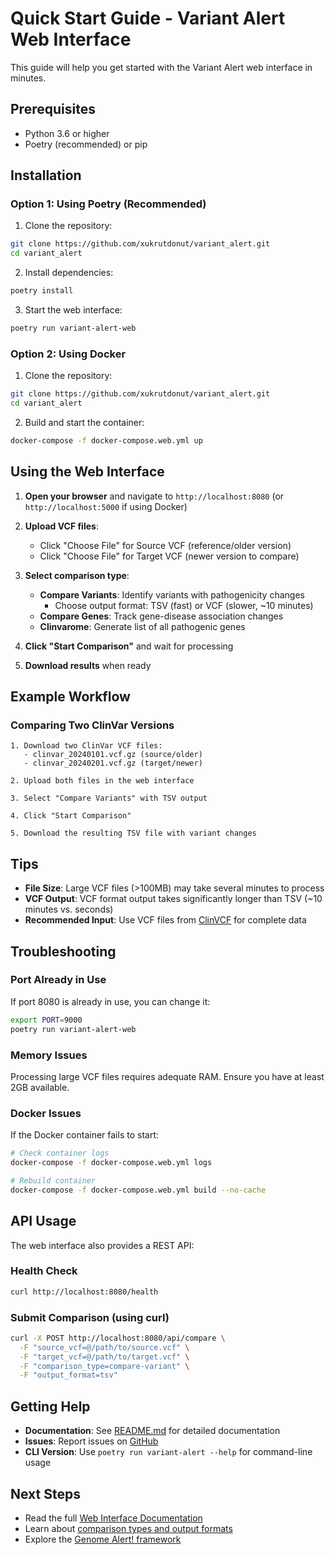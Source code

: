 # Quick Start Guide - Variant Alert Web Interface

This guide will help you get started with the Variant Alert web interface in minutes.

## Prerequisites

- Python 3.6 or higher
- Poetry (recommended) or pip

## Installation

### Option 1: Using Poetry (Recommended)

1. Clone the repository:
```bash
git clone https://github.com/xukrutdonut/variant_alert.git
cd variant_alert
```

2. Install dependencies:
```bash
poetry install
```

3. Start the web interface:
```bash
poetry run variant-alert-web
```

### Option 2: Using Docker

1. Clone the repository:
```bash
git clone https://github.com/xukrutdonut/variant_alert.git
cd variant_alert
```

2. Build and start the container:
```bash
docker-compose -f docker-compose.web.yml up
```

## Using the Web Interface

1. **Open your browser** and navigate to `http://localhost:8080` (or `http://localhost:5000` if using Docker)

2. **Upload VCF files**:
   - Click "Choose File" for Source VCF (reference/older version)
   - Click "Choose File" for Target VCF (newer version to compare)

3. **Select comparison type**:
   - **Compare Variants**: Identify variants with pathogenicity changes
     - Choose output format: TSV (fast) or VCF (slower, ~10 minutes)
   - **Compare Genes**: Track gene-disease association changes
   - **Clinvarome**: Generate list of all pathogenic genes

4. **Click "Start Comparison"** and wait for processing

5. **Download results** when ready

## Example Workflow

### Comparing Two ClinVar Versions

```
1. Download two ClinVar VCF files:
   - clinvar_20240101.vcf.gz (source/older)
   - clinvar_20240201.vcf.gz (target/newer)

2. Upload both files in the web interface

3. Select "Compare Variants" with TSV output

4. Click "Start Comparison"

5. Download the resulting TSV file with variant changes
```

## Tips

- **File Size**: Large VCF files (>100MB) may take several minutes to process
- **VCF Output**: VCF format output takes significantly longer than TSV (~10 minutes vs. seconds)
- **Recommended Input**: Use VCF files from [ClinVCF](https://github.com/SeqOne/clinvcf) for complete data

## Troubleshooting

### Port Already in Use
If port 8080 is already in use, you can change it:

```bash
export PORT=9000
poetry run variant-alert-web
```

### Memory Issues
Processing large VCF files requires adequate RAM. Ensure you have at least 2GB available.

### Docker Issues
If the Docker container fails to start:

```bash
# Check container logs
docker-compose -f docker-compose.web.yml logs

# Rebuild container
docker-compose -f docker-compose.web.yml build --no-cache
```

## API Usage

The web interface also provides a REST API:

### Health Check
```bash
curl http://localhost:8080/health
```

### Submit Comparison (using curl)
```bash
curl -X POST http://localhost:8080/api/compare \
  -F "source_vcf=@/path/to/source.vcf" \
  -F "target_vcf=@/path/to/target.vcf" \
  -F "comparison_type=compare-variant" \
  -F "output_format=tsv"
```

## Getting Help

- **Documentation**: See [README.md](README.md) for detailed documentation
- **Issues**: Report issues on [GitHub](https://github.com/xukrutdonut/variant_alert/issues)
- **CLI Version**: Use `poetry run variant-alert --help` for command-line usage

## Next Steps

- Read the full [Web Interface Documentation](README.md)
- Learn about [comparison types and output formats](../README.md#glossary)
- Explore the [Genome Alert! framework](https://github.com/SeqOne/GenomeAlert_app)
